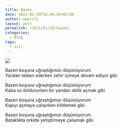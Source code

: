 ```yaml
---
title: Bazen
date: 2021-01-29T16:49:26+03:00
author: omerify
layout: post
permalink: /2021/01/29/bazen/
categories:
  - Blog
tags:
  - siir
---
```


![](https://omerify.github.io/blog/assets/img/2021/01/omerify-deniz-gokyuzu-bulutlar-IMG_0443.jpg) 

Bazen boşuna uğraştığımızı düşünüyorum  
Yaraları tedavi ederken zehir içmeye devam ediyor gibi

Bazen boşuna uğraştığımızı düşünüyorum  
Kaba su doldururken bir yandan delik açmak gibi

Bazen boşuna uğraştığımızı düşünüyorum  
Kapıyı açmaya çalışırken kilitlemek gibi

Bazen boşuna uğraştığımızı düşünüyorum  
Bataklıkta orkide yetiştirmeye çalışmak gibi
